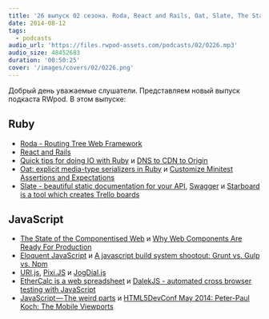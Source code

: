 ```yaml
---
title: '26 выпуск 02 сезона. Roda, React and Rails, Oat, Slate, The State of the Componentised Web, URI.js, DalekJS, EtherCalc и прочее'
date: 2014-08-12
tags:
  - podcasts
audio_url: 'https://files.rwpod-assets.com/podcasts/02/0226.mp3'
audio_size: 48452683
duration: '00:50:25'
cover: '/images/covers/02/0226.png'
---
```


Добрый день уважаемые слушатели. Представляем новый выпуск подкаста RWpod. В этом выпуске:

## Ruby

- [Roda - Routing Tree Web Framework](http://roda.jeremyevans.net/index.html)
- [React and Rails](http://rny.io/rails/react/2014/07/31/reactjs-and-rails.html)
- [Quick tips for doing IO with Ruby](http://mauricio.github.io/2014/08/03/quick-tips-for-doing-io-with-ruby.html) и [DNS to CDN to Origin](http://robots.thoughtbot.com/dns-cdn-origin)
- [Oat: explicit media-type serializers in Ruby](http://new-bamboo.co.uk/blog/2013/11/21/oat-explicit-media-type-serializers-in-ruby) и [Customize Minitest Assertions and Expectations](http://chriskottom.com/blog/2014/08/customize-minitest-assertions-and-expectations/)
- [Slate - beautiful static documentation for your API](https://github.com/tripit/slate), [Swagger](https://helloreverb.com/developers/swagger) и [Starboard is a tool which creates Trello boards](https://github.com/heroku/starboard)

## JavaScript

- [The State of the Componentised Web](http://www.futureinsights.com/home/the-state-of-the-componentised-web.html) и [Why Web Components Are Ready For Production](http://developer.telerik.com/featured/web-components-ready-production/)
- [Eloquent JavaScript](http://eloquentjavascript.net/) и [A javascript build system shootout: Grunt vs. Gulp vs. Npm](http://modernweb.com/2014/08/04/choose-grunt-gulp-npm/)
- [URI.js](http://medialize.github.io/URI.js/), [Pixi.JS](http://www.pixijs.com/) и [JogDial.js](http://www.ohsean.net/plugins/jogdial/)
- [EtherCalc is a web spreadsheet](https://ethercalc.org/) и [DalekJS - automated cross browser testing with JavaScript](http://dalekjs.com/)
- [JavaScript — The weird parts](https://medium.com/@daffl/javascript-the-weird-parts-8ff3da55798e) и [HTML5DevConf May 2014: Peter-Paul Koch: The Mobile Viewports](https://www.youtube.com/watch?v=8J6EdpXdzqc)
